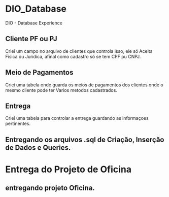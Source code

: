 # DIO_Database
DIO - Database Experience


## Cliente PF ou PJ
Criei um campo no arquivo de clientes que controla isso, ele só Aceita Fisica ou Juridica, afinal como cadastro só se tem CPF pu CNPJ.

## Meio de Pagamentos
Criei uma tabela onde guarda os meios de pagamentos dos clientes onde o mesmo cliente pode ter Varios metodos cadastrados.

## Entrega
Criei uma tabela para controlar a entrega guardando as informaçoes pertinentes.

## Entregando os arquivos .sql de Criação, Inserção de Dados e Queries.

# Entrega do Projeto de Oficina
## entregando projeto Oficina.
